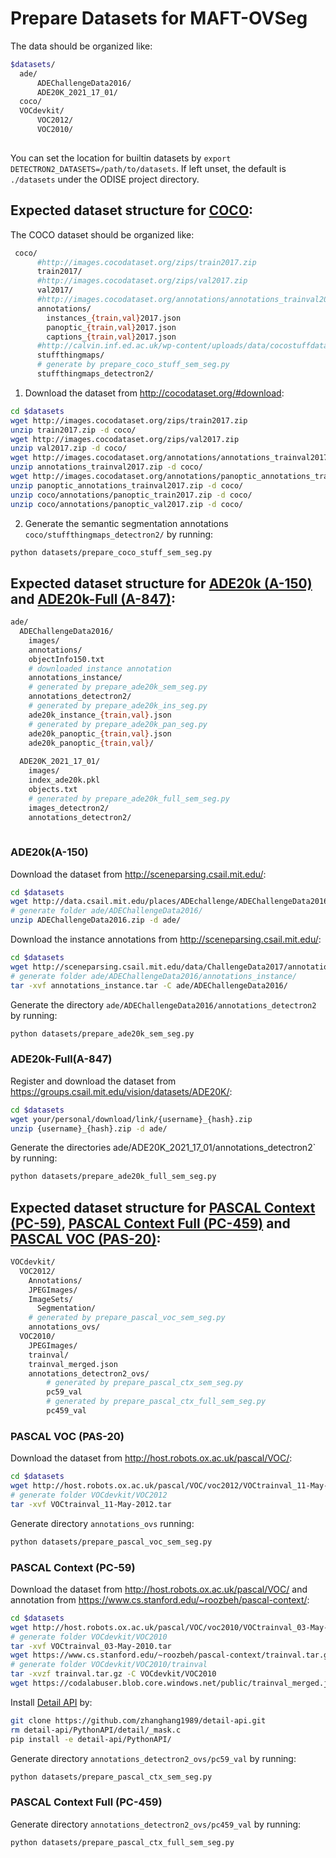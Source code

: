 # Prepare Datasets for MAFT-OVSeg

The data should be organized like:
```bash
$datasets/
  ade/
      ADEChallengeData2016/
      ADE20K_2021_17_01/
  coco/
  VOCdevkit/
      VOC2012/
      VOC2010/
  
```

You can set the location for builtin datasets by `export DETECTRON2_DATASETS=/path/to/datasets`.
If left unset, the default is `./datasets` under the ODISE project directory.


## Expected dataset structure for [COCO](https://cocodataset.org/#download):

The COCO dataset should be organized like:
```bash
 coco/
      #http://images.cocodataset.org/zips/train2017.zip
      train2017/ 
      #http://images.cocodataset.org/zips/val2017.zip
      val2017/   
      #http://images.cocodataset.org/annotations/annotations_trainval2017.zip
      annotations/ 
        instances_{train,val}2017.json
        panoptic_{train,val}2017.json
        captions_{train,val}2017.json
      #http://calvin.inf.ed.ac.uk/wp-content/uploads/data/cocostuffdataset/stuffthingmaps_trainval2017.zip
      stuffthingmaps/
      # generate by prepare_coco_stuff_sem_seg.py
      stuffthingmaps_detectron2/
```

1. Download the dataset from http://cocodataset.org/#download:
```bash
cd $datasets
wget http://images.cocodataset.org/zips/train2017.zip
unzip train2017.zip -d coco/
wget http://images.cocodataset.org/zips/val2017.zip 
unzip val2017.zip -d coco/
wget http://images.cocodataset.org/annotations/annotations_trainval2017.zip
unzip annotations_trainval2017.zip -d coco/
wget http://images.cocodataset.org/annotations/panoptic_annotations_trainval2017.zip
unzip panoptic_annotations_trainval2017.zip -d coco/
unzip coco/annotations/panoptic_train2017.zip -d coco/
unzip coco/annotations/panoptic_val2017.zip -d coco/
```

2. Generate the semantic segmentation annotations `coco/stuffthingmaps_detectron2/` by running:
```bash
python datasets/prepare_coco_stuff_sem_seg.py
``` 


## Expected dataset structure for [ADE20k (A-150)](http://sceneparsing.csail.mit.edu/) and [ADE20k-Full (A-847)](https://groups.csail.mit.edu/vision/datasets/ADE20K/):
```bash
ade/
  ADEChallengeData2016/
    images/
    annotations/
    objectInfo150.txt
    # downloaded instance annotation
    annotations_instance/
    # generated by prepare_ade20k_sem_seg.py
    annotations_detectron2/
    # generated by prepare_ade20k_ins_seg.py
    ade20k_instance_{train,val}.json
    # generated by prepare_ade20k_pan_seg.py
    ade20k_panoptic_{train,val}.json
    ade20k_panoptic_{train,val}/
    
  ADE20K_2021_17_01/
    images/
    index_ade20k.pkl
    objects.txt
    # generated by prepare_ade20k_full_sem_seg.py
    images_detectron2/
    annotations_detectron2/
    
```

### ADE20k(A-150)

Download the dataset from http://sceneparsing.csail.mit.edu/:
```bash
cd $datasets
wget http://data.csail.mit.edu/places/ADEchallenge/ADEChallengeData2016.zip
# generate folder ade/ADEChallengeData2016/
unzip ADEChallengeData2016.zip -d ade/
```

Download the instance annotations from http://sceneparsing.csail.mit.edu/:
```bash
cd $datasets
wget http://sceneparsing.csail.mit.edu/data/ChallengeData2017/annotations_instance.tar
# generate folder ade/ADEChallengeData2016/annotations_instance/
tar -xvf annotations_instance.tar -C ade/ADEChallengeData2016/
```

Generate the directory `ade/ADEChallengeData2016/annotations_detectron2` by running: 
```bash
python datasets/prepare_ade20k_sem_seg.py
```


### ADE20k-Full(A-847)

Register and download the dataset from https://groups.csail.mit.edu/vision/datasets/ADE20K/:
```bash
cd $datasets
wget your/personal/download/link/{username}_{hash}.zip
unzip {username}_{hash}.zip -d ade/
```

Generate the directories ade/ADE20K_2021_17_01/annotations_detectron2` by running: 
```bash
python datasets/prepare_ade20k_full_sem_seg.py
```

## Expected dataset structure for [PASCAL Context (PC-59)](https://www.cs.stanford.edu/~roozbeh/pascal-context/), [PASCAL Context Full (PC-459)](https://www.cs.stanford.edu/~roozbeh/pascal-context/) and [PASCAL VOC (PAS-20)](http://host.robots.ox.ac.uk/pascal/VOC/):

```bash
VOCdevkit/
  VOC2012/
    Annotations/
    JPEGImages/
    ImageSets/
      Segmentation/
    # generated by prepare_pascal_voc_sem_seg.py
    annotations_ovs/
  VOC2010/
    JPEGImages/
    trainval/
    trainval_merged.json
    annotations_detectron2_ovs/
        # generated by prepare_pascal_ctx_sem_seg.py
        pc59_val
        # generated by prepare_pascal_ctx_full_sem_seg.py
        pc459_val
```
### PASCAL VOC (PAS-20)

Download the dataset from http://host.robots.ox.ac.uk/pascal/VOC/:
```bash
cd $datasets
wget http://host.robots.ox.ac.uk/pascal/VOC/voc2012/VOCtrainval_11-May-2012.tar
# generate folder VOCdevkit/VOC2012
tar -xvf VOCtrainval_11-May-2012.tar
```

Generate directory `annotations_ovs` running: 
```bash
python datasets/prepare_pascal_voc_sem_seg.py
```

### PASCAL Context (PC-59)

Download the dataset from http://host.robots.ox.ac.uk/pascal/VOC/ and annotation from https://www.cs.stanford.edu/~roozbeh/pascal-context/:
```bash
cd $datasets
wget http://host.robots.ox.ac.uk/pascal/VOC/voc2010/VOCtrainval_03-May-2010.tar
# generate folder VOCdevkit/VOC2010
tar -xvf VOCtrainval_03-May-2010.tar 
wget https://www.cs.stanford.edu/~roozbeh/pascal-context/trainval.tar.gz
# generate folder VOCdevkit/VOC2010/trainval
tar -xvzf trainval.tar.gz -C VOCdevkit/VOC2010 
wget https://codalabuser.blob.core.windows.net/public/trainval_merged.json -P VOCdevkit/VOC2010/
```

Install [Detail API](https://github.com/zhanghang1989/detail-api) by:
```bash
git clone https://github.com/zhanghang1989/detail-api.git
rm detail-api/PythonAPI/detail/_mask.c
pip install -e detail-api/PythonAPI/
```

Generate directory `annotations_detectron2_ovs/pc59_val` by running:
```bash
python datasets/prepare_pascal_ctx_sem_seg.py
```

### PASCAL Context Full (PC-459)

Generate directory `annotations_detectron2_ovs/pc459_val` by running:
```bash
python datasets/prepare_pascal_ctx_full_sem_seg.py
```